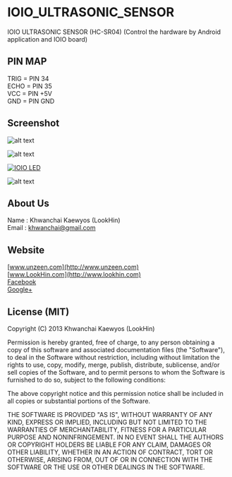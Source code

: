 IOIO_ULTRASONIC_SENSOR
======================

IOIO ULTRASONIC SENSOR (HC-SR04) (Control the hardware by Android application and IOIO board)

## PIN MAP
TRIG = PIN 34  
ECHO = PIN 35  
VCC = PIN +5V  
GND = PIN GND  

## Screenshot

![alt text](http://www.unzeen.com/github/IOIO_ULTRASONIC_SENSOR/2013-10-19-02-53-42.png "IOIO ULTRASONIC SENSOR (HC-SR04)")

![alt text](http://www.unzeen.com/github/IOIO_ULTRASONIC_SENSOR/IMAG1034.jpg "IOIO ULTRASONIC SENSOR (HC-SR04)")

[![IOIO LED](http://img.youtube.com/vi/jYlTbEKiGPw/0.jpg)](http://www.youtube.com/watch?v=jYlTbEKiGPw)

![alt text](http://www.unzeen.com/github/IOIO_ULTRASONIC_SENSOR/fritzing-ioio-ultrasonic-sensor.jpg "IOIO ULTRASONIC SENSOR (HC-SR04)")


## About Us
Name : Khwanchai Kaewyos (LookHin)  
Email : khwanchai@gmail.com

## Website
[www.unzeen.com](http://www.unzeen.com)  
[www.LookHin.com](http://www.lookhin.com)  
[Facebook](https://www.facebook.com/LookHin)  
[Google+](https://plus.google.com/u/0/115201343913237885999/posts)




## License (MIT)

Copyright (C) 2013 Khwanchai Kaewyos (LookHin)

Permission is hereby granted, free of charge, to any person obtaining a copy of this software and associated documentation files (the "Software"), to deal in the Software without restriction, including without limitation the rights to use, copy, modify, merge, publish, distribute, sublicense, and/or sell copies of the Software, and to permit persons to whom the Software is furnished to do so, subject to the following conditions:

The above copyright notice and this permission notice shall be included in all copies or substantial portions of the Software.

THE SOFTWARE IS PROVIDED "AS IS", WITHOUT WARRANTY OF ANY KIND, EXPRESS OR IMPLIED, INCLUDING BUT NOT LIMITED TO THE WARRANTIES OF MERCHANTABILITY, FITNESS FOR A PARTICULAR PURPOSE AND NONINFRINGEMENT. IN NO EVENT SHALL THE AUTHORS OR COPYRIGHT HOLDERS BE LIABLE FOR ANY CLAIM, DAMAGES OR OTHER LIABILITY, WHETHER IN AN ACTION OF CONTRACT, TORT OR OTHERWISE, ARISING FROM, OUT OF OR IN CONNECTION WITH THE SOFTWARE OR THE USE OR OTHER DEALINGS IN THE SOFTWARE.
